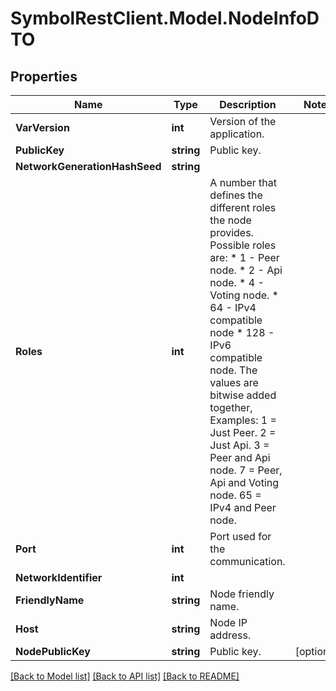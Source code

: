 # SymbolRestClient.Model.NodeInfoDTO

## Properties

Name | Type | Description | Notes
------------ | ------------- | ------------- | -------------
**VarVersion** | **int** | Version of the application. | 
**PublicKey** | **string** | Public key. | 
**NetworkGenerationHashSeed** | **string** |  | 
**Roles** | **int** | A number that defines the different roles the node provides. Possible roles are: * 1 - Peer node. * 2 - Api node. * 4 - Voting node. * 64 - IPv4 compatible node * 128 - IPv6 compatible node.  The values are bitwise added together, Examples: 1 &#x3D; Just Peer. 2 &#x3D; Just Api. 3 &#x3D; Peer and Api node. 7 &#x3D; Peer, Api and Voting node. 65 &#x3D; IPv4 and Peer node.  | 
**Port** | **int** | Port used for the communication. | 
**NetworkIdentifier** | **int** |  | 
**FriendlyName** | **string** | Node friendly name. | 
**Host** | **string** | Node IP address. | 
**NodePublicKey** | **string** | Public key. | [optional] 

[[Back to Model list]](../README.md#documentation-for-models) [[Back to API list]](../README.md#documentation-for-api-endpoints) [[Back to README]](../README.md)

